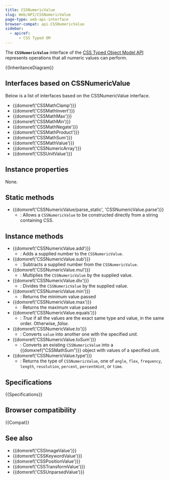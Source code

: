 ```yaml
---
title: CSSNumericValue
slug: Web/API/CSSNumericValue
page-type: web-api-interface
browser-compat: api.CSSNumericValue
sidebar:
  - apiref:
      - CSS Typed OM
---
```


The **`CSSNumericValue`** interface of the [CSS Typed Object Model API](/en-US/docs/Web/API/CSS_Object_Model#css_typed_object_model) represents operations that all numeric values can perform.

{{InheritanceDiagram}}

## Interfaces based on CSSNumericValue

Below is a list of interfaces based on the CSSNumericValue interface.

- {{domxref('CSSMathClamp')}}
- {{domxref('CSSMathInvert')}}
- {{domxref('CSSMathMax')}}
- {{domxref('CSSMathMin')}}
- {{domxref('CSSMathNegate')}}
- {{domxref('CSSMathProduct')}}
- {{domxref('CSSMathSum')}}
- {{domxref('CSSMathValue')}}
- {{domxref('CSSNumericArray')}}
- {{domxref('CSSUnitValue')}}

## Instance properties

None.

## Static methods

- {{domxref('CSSNumericValue/parse_static', 'CSSNumericValue.parse')}}
  - : Allows a `CSSNumericValue` to be constructed directly from a string containing CSS.

## Instance methods

- {{domxref('CSSNumericValue.add')}}
  - : Adds a supplied number to the `CSSNumericValue`.
- {{domxref('CSSNumericValue.sub')}}
  - : Subtracts a supplied number from the `CSSNumericValue`.
- {{domxref('CSSNumericValue.mul')}}
  - : Multiplies the `CSSNumericValue` by the supplied value.
- {{domxref('CSSNumericValue.div')}}
  - : Divides the `CSSNumericValue` by the supplied value.
- {{domxref('CSSNumericValue.min')}}
  - : Returns the minimum value passed
- {{domxref('CSSNumericValue.max')}}
  - : Returns the maximum value passed
- {{domxref('CSSNumericValue.equals')}}
  - : _True_ if all the values are the exact same type and value, in the same order. Otherwise, _false._
- {{domxref('CSSNumericValue.to')}}
  - : Converts `value` into another one with the specified _unit._
- {{domxref('CSSNumericValue.toSum')}}
  - : Converts an existing `CSSNumericValue` into a {{domxref("CSSMathSum")}} object with values of a specified unit.
- {{domxref('CSSNumericValue.type')}}
  - : Returns the type of `CSSNumericValue`, one of `angle`, `flex`, `frequency`, `length`, `resolution`, `percent`, `percentHint`, or `time`.

## Specifications

{{Specifications}}

## Browser compatibility

{{Compat}}

## See also

- {{domxref('CSSImageValue')}}
- {{domxref('CSSKeywordValue')}}
- {{domxref('CSSPositionValue')}}
- {{domxref('CSSTransformValue')}}
- {{domxref('CSSUnparsedValue')}}
